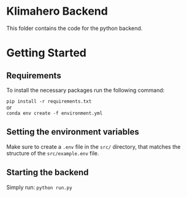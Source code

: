 # Klimahero Backend
This folder contains the code for the python backend.
# Getting Started
## Requirements

To install the necessary packages run the following command:

```pip install -r requirements.txt``` <br>
or <br>
```conda env create -f environment.yml```

## Setting the environment variables

Make sure to create a `.env` file in the `src/` directory, that matches the structure of the `src/example.env` file. 

## Starting the backend

Simply run: `python run.py`